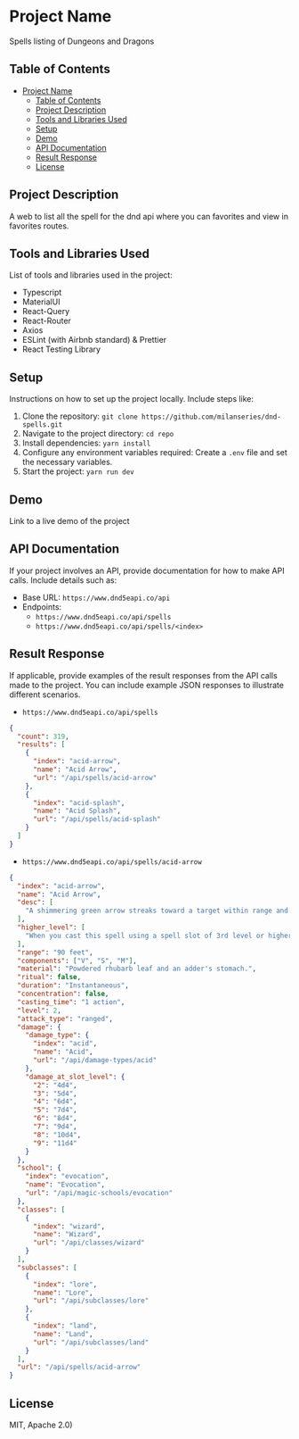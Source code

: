 # Project Name

Spells listing of Dungeons and Dragons

## Table of Contents

- [Project Name](#project-name)
  - [Table of Contents](#table-of-contents)
  - [Project Description](#project-description)
  - [Tools and Libraries Used](#tools-and-libraries-used)
  - [Setup](#setup)
  - [Demo](#demo)
  - [API Documentation](#api-documentation)
  - [Result Response](#result-response)
  - [License](#license)

## Project Description

A web to list all the spell for the dnd api where you can favorites and view in favorites routes.

## Tools and Libraries Used

List of tools and libraries used in the project:

- Typescript
- MaterialUI
- React-Query
- React-Router
- Axios
- ESLint (with Airbnb standard) & Prettier
- React Testing Library

## Setup

Instructions on how to set up the project locally. Include steps like:

1. Clone the repository: `git clone https://github.com/milanseries/dnd-spells.git`
2. Navigate to the project directory: `cd repo`
3. Install dependencies: `yarn install`
4. Configure any environment variables required: Create a `.env` file and set the necessary variables.
5. Start the project: `yarn run dev`

## Demo

Link to a live demo of the project

## API Documentation

If your project involves an API, provide documentation for how to make API calls. Include details such as:

- Base URL: `https://www.dnd5eapi.co/api`
- Endpoints:
  - `https://www.dnd5eapi.co/api/spells`
  - `https://www.dnd5eapi.co/api/spells/<index>`

## Result Response

If applicable, provide examples of the result responses from the API calls made to the project. You can include example JSON responses to illustrate different scenarios.

- `https://www.dnd5eapi.co/api/spells`

```json
{
  "count": 319,
  "results": [
    {
      "index": "acid-arrow",
      "name": "Acid Arrow",
      "url": "/api/spells/acid-arrow"
    },
    {
      "index": "acid-splash",
      "name": "Acid Splash",
      "url": "/api/spells/acid-splash"
    }
  ]
}
```

- `https://www.dnd5eapi.co/api/spells/acid-arrow`

```json
{
  "index": "acid-arrow",
  "name": "Acid Arrow",
  "desc": [
    "A shimmering green arrow streaks toward a target within range and bursts in a spray of acid. Make a ranged spell attack against the target. On a hit, the target takes 4d4 acid damage immediately and 2d4 acid damage at the end of its next turn. On a miss, the arrow splashes the target with acid for half as much of the initial damage and no damage at the end of its next turn."
  ],
  "higher_level": [
    "When you cast this spell using a spell slot of 3rd level or higher, the damage (both initial and later) increases by 1d4 for each slot level above 2nd."
  ],
  "range": "90 feet",
  "components": ["V", "S", "M"],
  "material": "Powdered rhubarb leaf and an adder's stomach.",
  "ritual": false,
  "duration": "Instantaneous",
  "concentration": false,
  "casting_time": "1 action",
  "level": 2,
  "attack_type": "ranged",
  "damage": {
    "damage_type": {
      "index": "acid",
      "name": "Acid",
      "url": "/api/damage-types/acid"
    },
    "damage_at_slot_level": {
      "2": "4d4",
      "3": "5d4",
      "4": "6d4",
      "5": "7d4",
      "6": "8d4",
      "7": "9d4",
      "8": "10d4",
      "9": "11d4"
    }
  },
  "school": {
    "index": "evocation",
    "name": "Evocation",
    "url": "/api/magic-schools/evocation"
  },
  "classes": [
    {
      "index": "wizard",
      "name": "Wizard",
      "url": "/api/classes/wizard"
    }
  ],
  "subclasses": [
    {
      "index": "lore",
      "name": "Lore",
      "url": "/api/subclasses/lore"
    },
    {
      "index": "land",
      "name": "Land",
      "url": "/api/subclasses/land"
    }
  ],
  "url": "/api/spells/acid-arrow"
}
```

## License

MIT, Apache 2.0)
